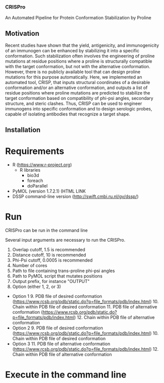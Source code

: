 ### CRISPro
An Automated Pipeline for Protein Conformation Stabilization by Proline

## Motivation
Recent studies have shown that the yield, antigenicity, and immunogenicity of an immunogen can be enhanced by stabilizing it into a specific conformation. Such stabilization often involves the engineering of proline mutations at residue positions where a proline is structurally compatible with the target conformation, but not with the alternative conformation. However, there is no publicly available tool that can design proline mutations for this purpose automatically. Here, we implemented an automated tool, CRISP, that inputs structural coordinates of a desirable conformation and/or an alternative conformation, and outputs a list of residue positions where proline mutations are predicted to stabilize the target conformation based on compatibility of phi-psi angles, secondary structure, and steric clashes. Thus, CRISP can be used to engineer immunogens into specific conformation and to design serologic probes, capable of isolating antibodies that recognize a target shape.

## Installation

# Requirements
- R (https://www.r-project.org)
  - R libraries
    - bio3d
    - foreach
    - doParallel
- PyMOL (version 1.7.2.1) (HTML LINK
- DSSP command-line version (http://swift.cmbi.ru.nl/gv/dssp/)

# Run 
CRISPro can be run in the command line

Several input arguments are necessary to run the CRISPro.
  1.  Overlap cutoff, 1.5 is recommended
  2.  Distance cutoff, 10 is recommended
  3.  Phi-Psi cutoff, 0.0005 is recommended
  4.  Number of cores
  5.  Path to file containing trans-proline phi-psi angles
  6.  Path to PyMOL script that mutates positions
  7.  Output prefix, for instance "OUTPUT"
  8.  Option (either 1, 2, or 3)
  - Option 1
    9.  PDB file of desired conformation (https://www.rcsb.org/pdb/static.do?p=file_formats/pdb/index.html)
    10. Chain within PDB file of desired conformation
    11. PDB file of alternative conformation (https://www.rcsb.org/pdb/static.do?p=file_formats/pdb/index.html)
    12. Chain within PDB file of alternative conformation
  - Option 2
    9.  PDB file of desired conformation (https://www.rcsb.org/pdb/static.do?p=file_formats/pdb/index.html)
    10. Chain within PDB file of desired conformation
  - Option 3
    11. PDB file of alternative conformation (https://www.rcsb.org/pdb/static.do?p=file_formats/pdb/index.html)
    12. Chain within PDB file of alternative conformation


# Execute in the command line

